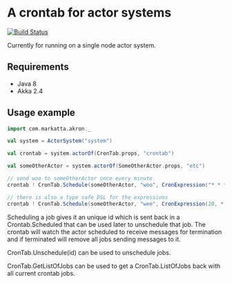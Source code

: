 # A crontab for actor systems
[![Build Status](https://travis-ci.org/johanandren/akron.svg?branch=master)](https://travis-ci.org/johanandren/akron)

Currently for running on a single node actor system.

## Requirements
* Java 8
* Akka 2.4

## Usage example
```Scala    
import com.markatta.akron._

val system = ActorSystem("system")

val crontab = system.actorOf(CronTab.props, "crontab")

val someOtherActor = system.actorOf(SomeOtherActor.props, "etc")

// send woo to someOtherActor once every minute
crontab ! CronTab.Schedule(someOtherActor, "woo", CronExpression("* * * * *"))

// there is also a type safe DSL for the expressions
crontab ! CronTab.Schedule(someOtherActor, "wee", CronExpression(20, *, (mon, tue, wed), (feb, oct), *))
```

Scheduling a job gives it an unique id which is sent back in a Crontab.Scheduled that can be used later
to unschedule that job. The crontab will watch the actor scheduled to receive messages for termination and
if terminated will remove all jobs sending messages to it.

CronTab.Unschedule(id) can be used to unschedule jobs.

CronTab.GetListOfJobs can be used to get a CronTab.ListOfJobs back with all current crontab jobs.
